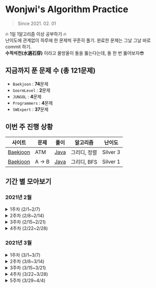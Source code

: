 # Wonjwi's Algorithm Practice

> Since 2021. 02. 01

🔥 1일 1알고리즘 이상 공부하기 🔥 <br/>
난이도에 관계없이 하루에 한 문제씩 꾸준히 풀기. 완료한 문제는 그날 그날 바로 commit 하기. <br/>
**수적석천(水適石穿)** 이라고 물방울이 돌을 뚫는다는데, 돌 한 번 뚫어보자😎

## 지금까지 푼 문제 수 (총 121문제)

- `Baekjoon` : **74**문제
- `GoormLevel` : **2**문제
- `JUNGOL` : **4**문제
- `Programmers` : **4**문제
- `SWExpert` : **37**문제

## 이번 주 진행 상황

| 사이트                                            | 문제  | 풀이     | 알고리즘     | 난이도   |
| ------------------------------------------------- | ----- | -------- | ------------ | -------- |
| [Baekjoon](https://www.acmicpc.net/problem/11399) | ATM   | [Java]() | 그리디, 정렬 | Silver 3 |
| [Baekjoon](https://www.acmicpc.net/problem/16953) | A → B | [Java]() | 그리디, BFS  | Silver 1 |

## 기간 별 모아보기

### 2021년 2월

<details>
    <summary>1주차 (2/1~2/7)</summary>

- [SWExpert - 원재의 메모리 복구하기](https://swexpertacademy.com/main/code/problem/problemDetail.do?contestProbId=AV19AcoKI9sCFAZN)
- [Baekjoon - 재귀함수가 뭔가요?](https://www.acmicpc.net/problem/17478)
- [Baekjoon - 스위치 켜고 끄기](https://www.acmicpc.net/problem/1244)
- [SWExpert - Flatten](https://swexpertacademy.com/main/code/problem/problemDetail.do?contestProbId=AV139KOaABgCFAYh)
- [SWExpert - Ladder1](https://swexpertacademy.com/main/code/problem/problemDetail.do?contestProbId=AV14ABYKADACFAYh)
- [SWExpert - 달팽이 숫자](https://swexpertacademy.com/main/code/problem/problemDetail.do?contestProbId=AV5PobmqAPoDFAUq)
- [SWExpert - 농작물 수확하기](https://swexpertacademy.com/main/code/problem/problemDetail.do?contestProbId=AV7GLXqKAWYDFAXB)
- [SWExpert - 상호의 배틀필드](https://swexpertacademy.com/main/code/problem/problemDetail.do?contestProbId=AV5LyE7KD2ADFAXc)
- [Baekjoon - N과 M (1)](https://www.acmicpc.net/problem/15649)
- [Baekjoon - N과 M (2)](https://www.acmicpc.net/problem/15650)
- [Baekjoon - N과 M (3)](https://www.acmicpc.net/problem/15651)
- [Baekjoon - N과 M (4)](https://www.acmicpc.net/problem/15652)
- [Baekjoon - N과 M (5)](https://www.acmicpc.net/problem/15654)
- [Baekjoon - N과 M (6)](https://www.acmicpc.net/problem/15655)
- [Baekjoon - N과 M (7)](https://www.acmicpc.net/problem/15656)
- [Baekjoon - N과 M (8)](https://www.acmicpc.net/problem/15657)
- [SWExpert - 파리 퇴치](https://swexpertacademy.com/main/code/problem/problemDetail.do?contestProbId=AV5PzOCKAigDFAUq)
- [Baekjoon - 카드2](https://www.acmicpc.net/problem/2164)
- [SWExpert - 쇠막대기 자르기](https://swexpertacademy.com/main/code/problem/problemDetail.do?contestProbId=AWVl47b6DGMDFAXm)
- [SWExpert - 괄호 짝짓기](https://swexpertacademy.com/main/code/problem/problemDetail.do?contestProbId=AV14eWb6AAkCFAYD)
- [SWExpert - 암호생성기](https://swexpertacademy.com/main/code/problem/problemDetail.do?contestProbId=AV14uWl6AF0CFAYD)
- [Baekjoon - 탑](https://www.acmicpc.net/problem/2493)
- [Baekjoon - 피자 (Small)](https://www.acmicpc.net/problem/14606)
- [SWExpert - 정사각형 방](https://swexpertacademy.com/main/code/problem/problemDetail.do?contestProbId=AV5LtJYKDzsDFAXc)
- [SWExpert - 퍼펙트 셔플](https://swexpertacademy.com/main/code/problem/problemDetail.do?contestProbId=AWGsRbk6AQIDFAVW)
- [SWExpert - 계산기2](https://swexpertacademy.com/main/code/problem/problemDetail.do?contestProbId=AV14nnAaAFACFAYD)
- [Baekjoon - 후위 표기식](https://www.acmicpc.net/problem/1918)
- [Baekjoon - 후위 표기식2](https://www.acmicpc.net/problem/1935)
- [Baekjoon - 요세푸스 문제 0](https://www.acmicpc.net/problem/11866)
- [Baekjoon - 암호 만들기](https://www.acmicpc.net/problem/1759)
- [Baekjoon - N과 M (9)](https://www.acmicpc.net/problem/15663)
- [Baekjoon - N과 M (10)](https://www.acmicpc.net/problem/15664)
- [Baekjoon - N과 M (11)](https://www.acmicpc.net/problem/15665)
- [Baekjoon - N과 M (12)](https://www.acmicpc.net/problem/15666)

</details>

<details>
    <summary>2주차 (2/8~2/14)</summary>

- [Baekjoon - 일우는 야바위꾼](https://www.acmicpc.net/problem/20361)
- [Baekjoon - 3대 측정](https://www.acmicpc.net/problem/20299)
- [SWExpert - 햄버거 다이어트](https://swexpertacademy.com/main/code/problem/problemDetail.do?contestProbId=AWT-lPB6dHUDFAVT)
- [SWExpert - 암호문1](https://swexpertacademy.com/main/code/problem/problemDetail.do?contestProbId=AV14w-rKAHACFAYD)
- [SWExpert - 가랏! RC카](https://swexpertacademy.com/main/code/problem/problemDetail.do?contestProbId=AV5PjMgaALgDFAUq)
- [SWExpert - 한빈이와 Spot Mart](https://swexpertacademy.com/main/code/problem/problemDetail.do?contestProbId=AW8Wj7cqbY0DFAXN)
- [Baekjoon - 피보나치 함수](https://www.acmicpc.net/problem/1003)
- [Baekjoon - 요세푸스 문제](https://www.acmicpc.net/problem/1158)
- [SWExpert - 사칙연산 유효성 검사](https://swexpertacademy.com/main/code/problem/problemDetail.do?contestProbId=AV141176AIwCFAYD)
- [SWExpert - 스도쿠 검증](https://swexpertacademy.com/main/code/problem/problemDetail.do?contestProbId=AV5Psz16AYEDFAUq)
- [Baekjoon - 색종이](https://www.acmicpc.net/problem/2563)
- [Baekjoon - 배열 돌리기1](https://www.acmicpc.net/problem/16926)
- [Baekjoon - 배열 돌리기4](https://www.acmicpc.net/problem/17406)
- [Baekjoon - 배열 돌리기3](https://www.acmicpc.net/problem/16935)
- [Baekjoon - 풍선 터뜨리기](https://www.acmicpc.net/problem/2346)
- [Baekjoon - AC](https://www.acmicpc.net/problem/5430)

</details>

<details>
    <summary>3주차 (2/15~2/21)</summary>
   
- [SWExpert - 규영이와 인영이의 카드게임](https://swexpertacademy.com/main/code/problem/problemDetail.do?contestProbId=AWgv9va6HnkDFAW0)
- [Baekjoon - 도영이가 만든 맛있는 음식](https://www.acmicpc.net/problem/2961)
- [Baekjoon - 백설 공주와 일곱 난쟁이](https://www.acmicpc.net/problem/3040)
- [Baekjoon - 설탕 배달](https://www.acmicpc.net/problem/2839)
- [Baekjoon - Z](https://www.acmicpc.net/problem/1074)
- [JUNGOL - 냉장고](http://www.jungol.co.kr/bbs/board.php?bo_table=pbank&wr_id=1101&stx=1828)
- [Baekjoon - 치킨 배달](https://www.acmicpc.net/problem/15686)
- [Baekjoon - 빵집](https://www.acmicpc.net/problem/3109)
- [SWExpert - 최적 경로](https://swexpertacademy.com/main/code/problem/problemDetail.do?contestProbId=AV15OZ4qAPICFAYD)
- [JUNGOL - 오목](http://www.jungol.co.kr/bbs/board.php?bo_table=pbank&wr_id=1006&stx=1733)
- [Baekjoon - 알파벳](https://www.acmicpc.net/problem/1987)
- [Baekjoon - 로봇 청소기](https://www.acmicpc.net/problem/14503)
- [SWExpert - 요리사](https://swexpertacademy.com/main/code/problem/problemDetail.do?contestProbId=AWIeUtVakTMDFAVH)
- [SWExpert - 준환이의 양팔저울](https://swexpertacademy.com/main/code/problem/problemDetail.do?contestProbId=AWAe7XSKfUUDFAUw)
- [Baekjoon - 봄버맨](https://www.acmicpc.net/problem/16918)
- [Baekjoon - GCD 합](https://www.acmicpc.net/problem/9613)
- [Baekjoon - 캐슬 디펜스](https://www.acmicpc.net/problem/17135)
- [Baekjoon - 일곱 난쟁이](https://www.acmicpc.net/problem/2309)
- [Baekjoon - 거꾸로 구구단](https://www.acmicpc.net/problem/13410)

</details>

<details>
    <summary>4주차 (2/22~2/28)</summary>
   
- [SWExpert - 부먹왕국의 차원 관문](https://swexpertacademy.com/main/code/problem/problemDetail.do?contestProbId=AWuSgKpqmooDFASy)
- [SWExpert - 삼성시의 버스 노선](https://swexpertacademy.com/main/code/problem/problemSubmitHistory.do?contestProbId=AWczm7QaACgDFAWn)
- [SWExpert - 의석이의 세로로 말해요](https://swexpertacademy.com/main/code/problem/problemDetail.do?contestProbId=AWVWgkP6sQ0DFAUO)
- [SWExpert - 성공적인 공연 기획](https://swexpertacademy.com/main/code/problem/problemDetail.do?contestProbId=AWS2dSgKA8MDFAVT)
- [SWExpert - 테네스의 특별한 소수](https://swexpertacademy.com/main/code/problem/problemDetail.do?contestProbId=AWRuoqCKkE0DFAXt)
- [SWExpert - 프로세서 연결하기](https://swexpertacademy.com/main/code/problem/problemDetail.do?contestProbId=AV4suNtaXFEDFAUf)
- [Baekjoon - 줄 세우기](https://www.acmicpc.net/problem/2605)
- [Baekjoon - 빙고](https://www.acmicpc.net/problem/2578)
- [Baekjoon - 쿼드트리](https://www.acmicpc.net/problem/1992)
- [Baekjoon - 경비원](https://www.acmicpc.net/problem/2564)
- [Baekjoon - 수열](https://www.acmicpc.net/problem/2491)
- [Baekjoon - 토마토](https://www.acmicpc.net/problem/7576)
- [Baekjoon - 토마토](https://www.acmicpc.net/problem/7569)
- [JUNGOL - 조커](http://www.jungol.co.kr/bbs/board.php?bo_table=pbank&wr_id=488)

</details>

### 2021년 3월

<details>
    <summary>1주차 (3/1~3/7)</summary>

| 사이트   | 문제                                                       | 알고리즘                | 난이도   |
| -------- | ---------------------------------------------------------- | ----------------------- | -------- |
| Baekjoon | [벽 부수고 이동하기](https://www.acmicpc.net/problem/2206) | 그래프, BFS             | Gold 4   |
| Baekjoon | [아기 상어](https://www.acmicpc.net/problem/16236)         | 구현, 그래프, BFS       | Gold 4   |
| Baekjoon | [행복 유치원](https://www.acmicpc.net/problem/13164)       | 그리디, 정렬            | Silver 1 |
| Baekjoon | [청소년 상어](https://www.acmicpc.net/problem/19236)       | 구현, 백트래킹          | Gold 2   |
| Baekjoon | [당근 키우기](https://www.acmicpc.net/problem/20363)       | 수학, 그리디            | Silver 5 |
| Baekjoon | [연구소](https://www.acmicpc.net/problem/14502)            | 그래프, 브루트포스, BFS | Gold 5   |
| Baekjoon | [미로 탐색](https://www.acmicpc.net/problem/2178)          | 그래프, BFS             | Silver 1 |

</details>

<details>
    <summary>2주차 (3/8~3/14)</summary>

| 사이트      | 문제                                                                             | 알고리즘         | 난이도   |
| ----------- | -------------------------------------------------------------------------------- | ---------------- | -------- |
| Baekjoon    | [퇴사](https://www.acmicpc.net/problem/14501)                                    | DP, 브루트포스   | Silver 4 |
| Baekjoon    | [움직이는 미로 탈출](https://www.acmicpc.net/problem/16954)                      | 그래프, BFS      | Gold 4   |
| Programmers | [주식가격](https://programmers.co.kr/learn/courses/30/lessons/42584)             | 스택, 큐         | Level 2  |
| Programmers | [크레인 인형뽑기 게임](https://programmers.co.kr/learn/courses/30/lessons/64061) | 스택, 큐         | Level 1  |
| Baekjoon    | [명령 프롬프트](https://www.acmicpc.net/problem/1032)                            | 구현, 문자열     | Bronze 1 |
| Baekjoon    | [기차가 어둠을 헤치고 은하수를](https://www.acmicpc.net/problem/15787)           | 구현, 비트마스킹 | Silver 2 |
| Baekjoon    | [공주님을 구해라!](https://www.acmicpc.net/problem/17836)                        | 그래프, BFS      | Gold 5   |
| Baekjoon    | [분산처리](https://www.acmicpc.net/problem/1009)                                 | 수학, 구현       | Bronze 3 |

</details>

<details>
    <summary>3주차 (3/15~3/21)</summary>

| 사이트   | 문제                                                                                                                  | 알고리즘                | 난이도             |
| -------- | --------------------------------------------------------------------------------------------------------------------- | ----------------------- | ------------------ |
| SWExpert | [홈 방범 서비스](https://swexpertacademy.com/main/code/problem/problemDetail.do?contestProbId=AV5V61LqAf8DFAWu)       | 구현, 시뮬레이션        | 모의 SW 역량테스트 |
| SWExpert | [숫자 만들기](https://swexpertacademy.com/main/code/problem/problemDetail.do?contestProbId=AWIeRZV6kBUDFAVH)          | 브루트포스              | 모의 SW 역량테스트 |
| Baekjoon | [스타트와 링크](https://www.acmicpc.net/problem/14889)                                                                | 브루트포스, 백트래킹    | Silver 3           |
| SWExpert | [서로소 집합](https://swexpertacademy.com/main/code/problem/problemDetail.do?contestProbId=AWBJKA6qr2oDFAWr)          | 그래프                  | D4                 |
| SWExpert | [무선 충전](https://swexpertacademy.com/main/code/problem/problemDetail.do?contestProbId=AWXRDL1aeugDFAUo)            | 구현, 시뮬레이션        | 모의 SW 역량테스트 |
| SWExpert | [원자 소멸 시뮬레이션](https://swexpertacademy.com/main/code/problem/problemDetail.do?contestProbId=AWXRFInKex8DFAUo) | 구현, 시뮬레이션        | 모의 SW 역량테스트 |
| Baekjoon | [친구비](https://www.acmicpc.net/problem/16562)                                                                       | 그래프, 자료 구조, 집합 | Gold 3             |
| SWExpert | [물놀이를 가자](https://swexpertacademy.com/main/code/problem/problemDetail.do?contestProbId=AXWXMZta-PsDFAST)        | 그래프, BFS             | D4                 |

</details>

<details>
    <summary>4주차 (3/22~3/28)</summary>

| 사이트                                                                                                                  | 문제                   | 풀이                                                                                                                                                                                    | 알고리즘               | 난이도       |
| ----------------------------------------------------------------------------------------------------------------------- | ---------------------- | --------------------------------------------------------------------------------------------------------------------------------------------------------------------------------------- | ---------------------- | ------------ |
| [Baekjoon](https://www.acmicpc.net/problem/1676)                                                                        | 팩토리얼 0의 개수      | [Java](https://github.com/wonjwi/Algorithm/blob/6b7623f6513e5297311caf3cc67673519f4d35e1/Baekjoon/BJ1676_%ED%8C%A9%ED%86%A0%EB%A6%AC%EC%96%BC0%EC%9D%98%EA%B0%9C%EC%88%98.java)         | 수학, 큰 수 연산       | Silver 3     |
| [Baekjoon](https://www.acmicpc.net/problem/1463)                                                                        | 1로 만들기             | [Java](https://github.com/wonjwi/Algorithm/blob/341de8a05107d413f259b9b05471f265bf40a5c9/Baekjoon/BJ1463_1%EB%A1%9C%EB%A7%8C%EB%93%A4%EA%B8%B0.java)                                    | 다이나믹 프로그래밍    | Silver 3     |
| [Baekjoon](https://www.acmicpc.net/problem/1149)                                                                        | RGB거리                | [Java](https://github.com/wonjwi/Algorithm/blob/6b7623f6513e5297311caf3cc67673519f4d35e1/Baekjoon/BJ1149_RGB%EA%B1%B0%EB%A6%AC.java)                                                    | 다이나믹 프로그래밍    | Silver 1     |
| [Baekjoon](https://www.acmicpc.net/problem/2636)                                                                        | 치즈                   | [Java](https://github.com/wonjwi/Algorithm/blob/851aaea528c000cc6174d2f9be1bdbed6dfb0444/Baekjoon/BJ2636_%EC%B9%98%EC%A6%88.java)                                                       | 구현, 시뮬레이션, BFS  | Gold 5       |
| [SWExpert](https://swexpertacademy.com/main/code/problem/problemDetail.do?contestProbId=AWBOKg-a6l0DFAWr)               | 최장 증가 부분 수열    | [Java](https://github.com/wonjwi/Algorithm/blob/937f3fc64406a761e94e97b05e92796285d6adbe/SWExpert/SW3307_%EC%B5%9C%EC%9E%A5%EC%A6%9D%EA%B0%80%EB%B6%80%EB%B6%84%EC%88%98%EC%97%B4.java) | 다이나믹 프로그래밍    | D3           |
| [Baekjoon](https://www.acmicpc.net/problem/9205)                                                                        | 맥주 마시면서 걸어가기 | [Java](https://github.com/wonjwi/Algorithm/blob/aa6500d7d1b685d37493df2c1252b4cc16395b7c/Baekjoon/BJ9205_%EB%A7%A5%EC%A3%BC.java)                                                       | 그래프, 플로이드 와샬  | Silver 1     |
| [Programmers](https://programmers.co.kr/learn/courses/30/lessons/42883)                                                 | 큰 수 만들기           | [Java](https://github.com/wonjwi/Algorithm/blob/07a83cad0eb860c1cdee18abf2962a8f5fdca8cb/Programmers/PG_%EA%B7%B8%EB%A6%AC%EB%94%94_%ED%81%B0%EC%88%98%EB%A7%8C%EB%93%A4%EA%B8%B0.java) | 그리디                 | Level 2      |
| [Programmers](https://programmers.co.kr/learn/courses/30/lessons/72411)                                                 | 메뉴 리뉴얼            | [Java](https://github.com/wonjwi/Algorithm/blob/3fdcf8cf231db8d8bf6547b536a3498bc8cfb395/Programmers/PG_%EC%B9%B4%EC%B9%B4%EC%98%A4_%EB%A9%94%EB%89%B4%EB%A6%AC%EB%89%B4%EC%96%BC.java) | 정렬, 자료 구조        | Level 2      |
| [GoormLevel](https://level.goorm.io/exam/47881/%EA%B7%BC%EB%AC%B5%EC%9E%90%ED%9D%91/quiz/1)                             | 근묵자흑               | [Java](https://github.com/wonjwi/Algorithm/blob/a485a3093f2f7b37130b374c95fa423800241b24/GoormLevel/Goorm_%EA%B7%BC%EB%AC%B5%EC%9E%90%ED%9D%91.java)                                    | 브루트포스             | 2단계        |
| [GoormLevel](https://level.goorm.io/exam/47878/%EC%82%AC%EC%9D%80%ED%92%88-%EA%B5%90%ED%99%98%ED%95%98%EA%B8%B0/quiz/1) | 사은품 교환하기        | [Java](https://github.com/wonjwi/Algorithm/blob/a485a3093f2f7b37130b374c95fa423800241b24/GoormLevel/Goorm_%EC%82%AC%EC%9D%80%ED%92%88%EA%B5%90%ED%99%98.java)                           | 그리디                 | 3단계        |
| [Baekjoon](https://www.acmicpc.net/problem/18429)                                                                       | 근손실                 | [Java](https://github.com/wonjwi/Algorithm/blob/9c123f4bf9e3d24b8605d1fa66901c58afdb9f1b/Baekjoon/BJ18429_%EA%B7%BC%EC%86%90%EC%8B%A4.java)                                             | 브루트포스, 백트래킹   | Silver 3     |
| [JUNGOL](http://www.jungol.co.kr/bbs/board.php?bo_table=pbank&wr_id=954&sca=99&sfl=wr_hit&stx=1681)                     | 해밀턴 순환회로        | [Java](https://github.com/wonjwi/Algorithm/blob/714660e2aba40156d65c6b81522fc3375570d7ae/JUNGOL/JO1681_%ED%95%B4%EB%B0%80%ED%84%B4%EC%88%9C%ED%99%98%ED%9A%8C%EB%A1%9C.java)            | DFS, 백트래킹          | Intermediate |
| [SWExpert](https://swexpertacademy.com/main/code/problem/problemDetail.do?contestProbId=AV15StKqAQkCFAYD)               | 하나로                 | [Java](https://github.com/wonjwi/Algorithm/blob/c5d2efcd99fb2c2b11c94c55809263f3cfce5a86/SWExpert/SW1251_%ED%95%98%EB%82%98%EB%A1%9C.java)                                              | 그래프, 최소 신장 트리 | D4           |

</details>

<details>
    <summary>5주차 (3/29~4/4)</summary>

| 사이트 | 문제 | 풀이 | 알고리즘 | 난이도 |
| ------ | ---- | ---- | -------- | ------ |

</details>
